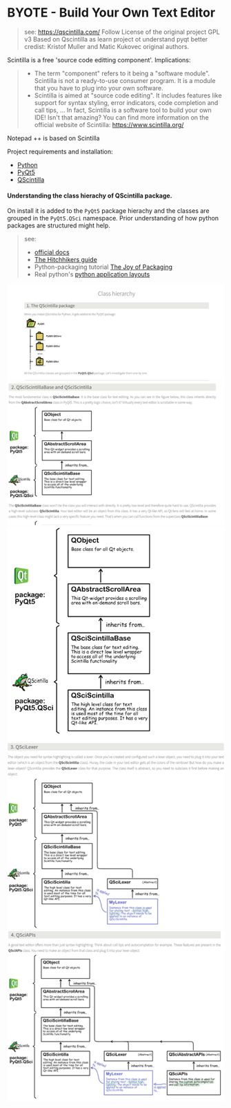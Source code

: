 # BYOTE - Build Your Own Text Editor

> see: https://qscintilla.com/
> Follow License of the original project GPL v3
Based on Qscintilla   as learn project ot understand pyqt better
> credist: Kristof Muller and Matic Kukovec original authors.

Scintilla is a free 'source code editting component'. Implications:

> - The term "component" refers to it being a "software module". Scintilla is not a ready-to-use consumer program. It is a module that you have to plug into your own software.
> - Scintilla is aimed at "source code editing". It includes features like support for syntax styling, error indicators, code completion and call tips, ...
In fact, Scintilla is a software tool to build your own IDE! Isn't that amazing? You can find more information on the official website of Scintilla: https://www.scintilla.org/

Notepad ++ is based on Scintilla

Project requirements and installation:

- [Python](https://www.python.org/)
- [PyQt5](https://pypi.org/project/PyQt5/)
- [QScintilla](https://pypi.org/project/QScintilla/)

#### Understanding the class hierachy of QScintilla package.

On install it is added to the `PyQt5` package hierachy and the classes are grouped in the `PyQt5.QSci` namespace.
Prior understanding of how python packages are structured might help.
> see: 
> - [official docs](https://packaging.python.org/tutorials/packaging-projects/)
> - [The Hitchhikers guide](https://docs.python-guide.org/writing/structure/)
> - Python-packaging tutorial [The Joy of Packaging](https://python-packaging-tutorial.readthedocs.io/en/latest/setup_py.html)
> - Real python's [python application layouts](https://realpython.com/python-application-layouts/)

![QScintilla package](assets/qscintillapkg.png)
![QSciScintillaBase and QSciScintilla](assets/qscintillaBase&Qsci.png)
![QScintilla](assets/qscintillaBase.png)
![QSciLexer](assets/qscilexer.png)
![QSciApis](assets/QsciApis.png)
